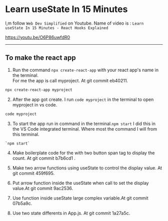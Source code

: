 # Learn useState In 15 Minutes 

I,m follow `Web Dev Simplified` on Youtube.
Name of video is :
    `Learn useState In 15 Minutes - React Hooks Explained`

https://youtu.be/O6P86uwfdR0
___

## To make the react app
 1. Run the command `npx create-react-app` with your react app's name in the terminal.\
 For me the app is call myproject. At git commit eb40211.
 ```bash
npx create-react-app myproject
 ```
2. After the app got create. I run `code myproject` in the terminal to open myproject in vs code.
 ```bash
code myproject
 ```
3. To start the app run in command in the terminal.`npm start` I did this in the VS Code integrated terminal. Where most the command I will from this terminal.
```bash
`npm start`
```
4. Make boilerplate code for the with two button span tag to display the count. At git commit b7b6cd1 .

5. Make two arrow functions using useState to control the display value. At git commit 459f695.


6. Put arrow function inside the useState when call to set the display value.At git commit 9ac2536.

7. Use function inside  useState large complex variable.At git commit 07b5a9c.

8. Use two state differents in App.js. At git commit 1a27a5c.